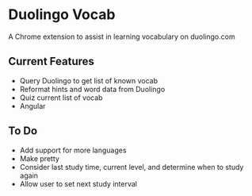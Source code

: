 Duolingo Vocab
=============

A Chrome extension to assist in learning vocabulary on duolingo.com

## Current Features
+ Query Duolingo to get list of known vocab
+ Reformat hints and word data from Duolingo
+ Quiz current list of vocab
+ Angular

## To Do ##
+ Add support for more languages
+ Make pretty
+ Consider last study time, current level, and determine when to study again
+ Allow user to set next study interval
